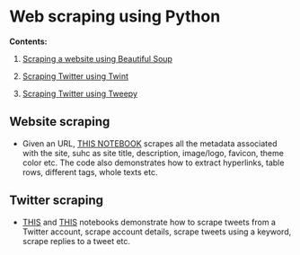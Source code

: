 # Web scraping using Python

**Contents:**

1. [Scraping a website using Beautiful Soup](https://github.com/SaikatPhys/Python-Web-Scraping/blob/main/Web-scraping.ipynb)

2. [Scraping Twitter using Twint](https://github.com/SaikatPhys/Python-Web-Scraping/blob/main/twitter-scraping-using-twint.ipynb)

3. [Scraping Twitter using Tweepy](https://github.com/SaikatPhys/Python-Web-Scraping/blob/main/twitter-scraping-with-tweepy.ipynb)


## Website scraping

* Given an URL, [THIS NOTEBOOK](https://github.com/SaikatPhys/Python-Web-Scraping/blob/main/Web-scraping.ipynb) scrapes all the metadata associated with the site, suhc as site title, description, image/logo, favicon, theme color etc. The code also demonstrates how to extract hyperlinks, table rows, different tags, whole texts etc. 

## Twitter scraping

* [THIS](https://github.com/SaikatPhys/Python-Web-Scraping/blob/main/twitter-scraping-using-twint.ipynb) and [THIS](https://github.com/SaikatPhys/Python-Web-Scraping/blob/main/twitter-scraping-with-tweepy.ipynb) notebooks demonstrate how to scrape tweets from a Twitter account, scrape account details, scrape tweets using a keyword, scrape replies to a tweet etc. 


